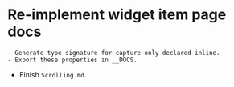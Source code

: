 # Re-implement widget item page docs
    - Generate type signature for capture-only declared inline.
    - Export these properties in __DOCS.

* Finish `Scrolling.md`.
